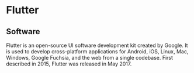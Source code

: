 # Flutter
## Software
Flutter is an open-source UI software development kit created by Google. It is used to develop cross-platform applications for Android, iOS, Linux, Mac, Windows, Google Fuchsia, and the web from a single codebase. First described in 2015, Flutter was released in May 2017.